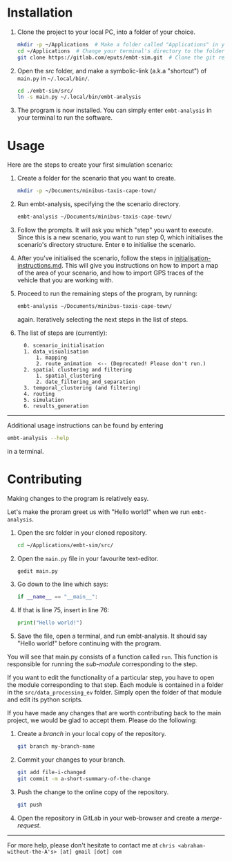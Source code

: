 Installation
============

1. Clone the project to your local PC, into a folder of your choice. 
    ```sh
    mkdir -p ~/Applications  # Make a folder called "Applications" in your home directory.
    cd ~/Applications  # Change your terminal's directory to the folder you created.
    git clone https://gitlab.com/eputs/embt-sim.git  # Clone the git repository into the new folder.
    ```
2. Open the *src* folder, and make a symbolic-link (a.k.a "shortcut") of `main.py` in `~/.local/bin/`.
    ```sh
    cd ./embt-sim/src/
    ln -s main.py ~/.local/bin/embt-analysis
    ```
3. The program is now installed. You can simply enter `embt-analysis` in your terminal to run the software.

Usage
=====

Here are the steps to create your first simulation scenario:

1. Create a folder for the scenario that you want to create.
    ```sh
    mkdir -p ~/Documents/minibus-taxis-cape-town/
    ```
2. Run embt-analysis, specifying the the scenario directory.
    ```sh
    embt-analysis ~/Documents/minibus-taxis-cape-town/
    ```
3. Follow the prompts. It will ask you which "step" you want to execute. Since this is a new scenario, you want to run step 0, which initialises the scenario's directory structure. Enter `0` to initialise the scenario.

4. After you've initialised the scenario, follow the steps in [initialisation-instructions.md](./src/data_processing_ev/scenario_initialisation/initialisation-instructions.md). This will give you instructions on how to import a map of the area of your scenario, and how to import GPS traces of the vehicle that you are working with.

5. Proceed to run the remaining steps of the program, by running:
    ```sh
    embt-analysis ~/Documents/minibus-taxis-cape-town/
    ```
    again. Iteratively selecting the next steps in the list of steps.

6. The list of steps are (currently):
    ```
      0. scenario_initialisation
      1. data_visualisation
          1. mapping
          2. route_animation  <-- (Deprecated! Please don't run.)
      2. spatial clustering and filtering
          1. spatial_clustering
          2. date_filtering_and_separation
      3. temporal_clustering (and filtering)
      4. routing
      5. simulation
      6. results_generation
    ```
---

Additional usage instructions can be found by entering 
```sh 
embt-analysis --help
```
in a terminal.

Contributing
============

Making changes to the program is relatively easy. 

Let's make the proram greet us with "Hello world!" when we run `embt-analysis`.

1. Open the src folder in your cloned repository.
    ```sh
    cd ~/Applications/embt-sim/src/
    ```
2. Open the `main.py` file in your favourite text-editor.
    ```sh
    gedit main.py
    ```
3. Go down to the line which says:
    ```python
    if __name__ == "__main__":
    ```
4. If that is line 75, insert in line 76:
    ```python
    print("Hello world!")
    ```
5. Save the file, open a terminal, and run embt-analysis. It should say "Hello world!" before continuing with the program.

You will see that main.py consists of a function called `run`. This function is responsible for running the *sub-module* corresponding to the step.

If you want to edit the functionality of a particular step, you have to open the module corresponding to that step. Each module is contained in a folder in the `src/data_processing_ev` folder. Simply open the folder of that module and edit its python scripts.

If you have made any changes that are worth contributing back to the main project, we would be glad to accept them. Please do the following:

1. Create a *branch* in your local copy of the repository. 
    ```sh
    git branch my-branch-name
    ```

2. Commit your changes to your branch. 
    ```sh
    git add file-i-changed
    git commit -m a-short-summary-of-the-change
    ```

3. Push the change to the online copy of the repository.
    ```sh
    git push
    ```

4. Open the repository in GitLab in your web-browser and create a *merge-request*.

---

For more help, please don't hesitate to contact me at `chris <abraham-without-the-A's> [at] gmail [dot] com`
